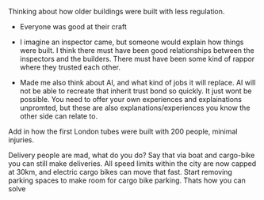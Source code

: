 Thinking about how older buildings were built with less regulation. 

- Everyone was good at their craft
- I imagine an inspector came, but someone would explain how things were built. I think there must have been good relationships between the inspectors and the builders. There must have been some kind of rappor where they trusted each other. 

- Made me also think about AI, and what kind of jobs it will replace. AI will not be able to recreate that inherit trust bond so quickly. It just wont be possible. You need to offer your own experiences and explainations unpromted, but these are also explanations/experiences you know the other side can relate to. 



Add in how the first London tubes were built with 200 people, minimal injuries.

Delivery people are mad, what do you do? Say that via boat and cargo-bike you can still make deliveries. All speed limits within the city are now capped at 30km, and electric cargo bikes can move that fast. Start removing parking spaces to make room for cargo bike parking. Thats how you can solve 